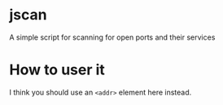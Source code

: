 # jscan
A simple script for scanning for open ports and their services

# How to user it
I think you should use an
`<addr>` element here instead.
  
